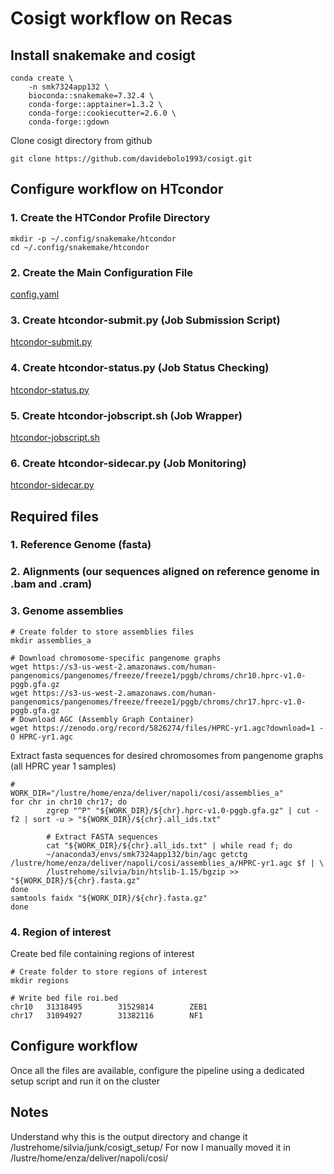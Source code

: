 # Cosigt workflow on Recas

## Install snakemake and cosigt
```
conda create \
    -n smk7324app132 \
    bioconda::snakemake=7.32.4 \
    conda-forge::apptainer=1.3.2 \
    conda-forge::cookiecutter=2.6.0 \
    conda-forge::gdown
```
Clone cosigt directory from github
```
git clone https://github.com/davidebolo1993/cosigt.git
```

## Configure workflow on HTcondor
### 1. Create the HTCondor Profile Directory
```
mkdir -p ~/.config/snakemake/htcondor
cd ~/.config/snakemake/htcondor
```

### 2. Create the Main Configuration File
[config.yaml](https://github.com/SilviaBuonaiuto/Deliver/blob/main/cosigt/htcondor/config.yaml)
### 3. Create htcondor-submit.py (Job Submission Script)
[htcondor-submit.py](https://github.com/SilviaBuonaiuto/Deliver/blob/main/cosigt/htcondor/htcondor-submit.py)
### 4. Create htcondor-status.py (Job Status Checking)
[htcondor-status.py](https://github.com/SilviaBuonaiuto/Deliver/blob/main/cosigt/htcondor/htcondor-status.py)
### 5. Create htcondor-jobscript.sh (Job Wrapper)
[htcondor-jobscript.sh](https://github.com/SilviaBuonaiuto/Deliver/blob/main/cosigt/htcondor/htcondor-jobscript.sh)
### 6. Create htcondor-sidecar.py (Job Monitoring)
[htcondor-sidecar.py](https://github.com/SilviaBuonaiuto/Deliver/blob/main/cosigt/htcondor/htcondor-sidecar.py)

## Required files

### 1. Reference Genome (fasta) 
### 2. Alignments (our sequences aligned on reference genome in .bam and .cram)
### 3. Genome assemblies
```
# Create folder to store assemblies files
mkdir assemblies_a

# Download chromosome-specific pangenome graphs
wget https://s3-us-west-2.amazonaws.com/human-pangenomics/pangenomes/freeze/freeze1/pggb/chroms/chr10.hprc-v1.0-pggb.gfa.gz
wget https://s3-us-west-2.amazonaws.com/human-pangenomics/pangenomes/freeze/freeze1/pggb/chroms/chr17.hprc-v1.0-pggb.gfa.gz
# Download AGC (Assembly Graph Container)
wget https://zenodo.org/record/5826274/files/HPRC-yr1.agc?download=1 -O HPRC-yr1.agc 
```
Extract fasta sequences for desired chromosomes from pangenome graphs (all HPRC year 1 samples) 
```
#
WORK_DIR="/lustre/home/enza/deliver/napoli/cosi/assemblies_a"
for chr in chr10 chr17; do
        zgrep "^P" "${WORK_DIR}/${chr}.hprc-v1.0-pggb.gfa.gz" | cut -f2 | sort -u > "${WORK_DIR}/${chr}.all_ids.txt"

        # Extract FASTA sequences
        cat "${WORK_DIR}/${chr}.all_ids.txt" | while read f; do
        ~/anaconda3/envs/smk7324app132/bin/agc getctg /lustre/home/enza/deliver/napoli/cosi/assemblies_a/HPRC-yr1.agc $f | \
        /lustrehome/silvia/bin/htslib-1.15/bgzip >> "${WORK_DIR}/${chr}.fasta.gz"
done
samtools faidx "${WORK_DIR}/${chr}.fasta.gz"
done

```

### 4. Region of interest

Create bed file containing regions of interest
```
# Create folder to store regions of interest
mkdir regions

# Write bed file roi.bed
chr10   31318495        31529814        ZEB1
chr17   31094927        31382116        NF1
```

## Configure workflow
Once all the files are available, configure the pipeline using a dedicated setup script and run it on the cluster


## Notes
Understand why this is the output directory and change it /lustrehome/silvia/junk/cosigt_setup/
For now I manually moved it in /lustre/home/enza/deliver/napoli/cosi/